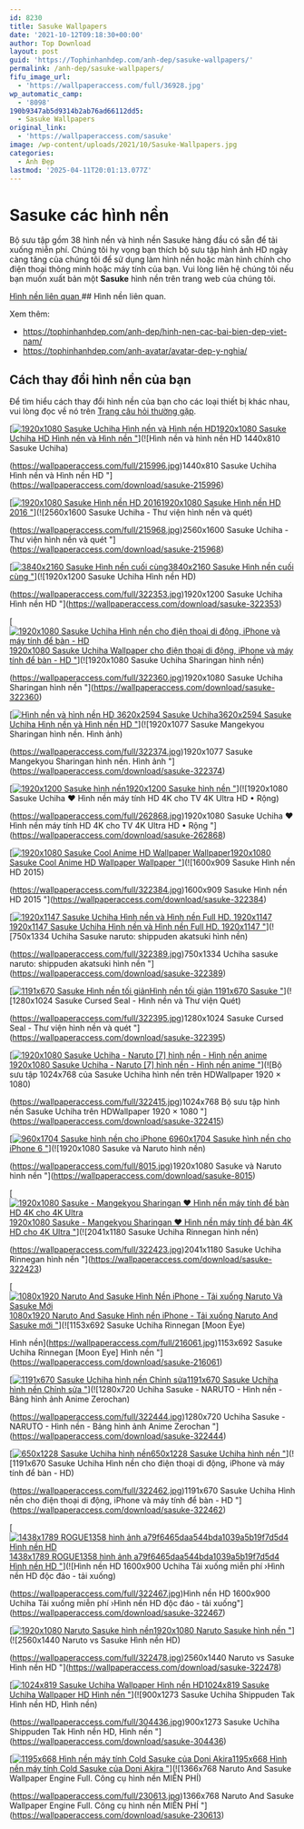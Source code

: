 ```yaml
---
id: 8230
title: Sasuke Wallpapers
date: '2021-10-12T09:18:30+00:00'
author: Top Download
layout: post
guid: 'https://Tophinhanhdep.com/anh-dep/sasuke-wallpapers/'
permalink: /anh-dep/sasuke-wallpapers/
fifu_image_url:
  - 'https://wallpaperaccess.com/full/36928.jpg'
wp_automatic_camp:
  - '8098'
190b9347ab5d9314b2ab76ad66112dd5:
  - Sasuke Wallpapers
original_link:
  - 'https://wallpaperaccess.com/sasuke'
image: /wp-content/uploads/2021/10/Sasuke-Wallpapers.jpg
categories:
  - Ảnh Đẹp
lastmod: '2025-04-11T20:01:13.077Z'
---
```

# Sasuke các hình nền

Bộ sưu tập gồm 38 hình nền và hình nền Sasuke hàng đầu có sẵn để tải xuống miễn phí. Chúng tôi hy vọng bạn thích bộ sưu tập hình ảnh HD ngày càng tăng của chúng tôi để sử dụng làm hình nền hoặc màn hình chính cho điện thoại thông minh hoặc máy tính của bạn. Vui lòng liên hệ chúng tôi nếu bạn muốn xuất bản một **Sasuke** hình nền trên trang web của chúng tôi.

[Hình nền liên quan ](#related) ## Hình nền liên quan.

   
 Xem thêm:

   
- <https://tophinhanhdep.com/anh-dep/hinh-nen-cac-bai-bien-dep-viet-nam/>
- <https://tophinhanhdep.com/anh-avatar/avatar-dep-y-nghia/>

 ## Cách thay đổi hình nền của bạn

Để tìm hiểu cách thay đổi hình nền của bạn cho các loại thiết bị khác nhau, vui lòng đọc về nó trên [Trang câu hỏi thường gặp](https://tophinhanhdep.com/faq/).

  
[[![1920x1080 Sasuke Uchiha Hình nền và Hình nền HD](https://wallpaperaccess.com/full/36928.jpg)1920x1080 Sasuke Uchiha HD Hình nền và Hình nền "](https://wallpaperaccess.com/download/sasuke-36928)](![Hình nền và hình nền HD 1440x810 Sasuke Uchiha)

(https://wallpaperaccess.com/full/215996.jpg)1440x810 Sasuke Uchiha Hình nền và Hình nền HD "](https://wallpaperaccess.com/download/sasuke-215996)

[[![1920x1080 Sasuke Hình nền HD 2016](https://wallpaperaccess.com/full/322344.jpg)1920x1080 Sasuke Hình nền HD 2016 "](https://wallpaperaccess.com/download/sasuke-322344)](![2560x1600 Sasuke Uchiha - Thư viện hình nền và quét)

(https://wallpaperaccess.com/full/215968.jpg)2560x1600 Sasuke Uchiha - Thư viện hình nền và quét "](https://wallpaperaccess.com/download/sasuke-215968)

[[![3840x2160 Sasuke Hình nền cuối cùng](https://wallpaperaccess.com/full/322348.jpg)3840x2160 Sasuke Hình nền cuối cùng "](https://wallpaperaccess.com/download/sasuke-322348)](![1920x1200 Sasuke Uchiha Hình nền HD)

(https://wallpaperaccess.com/full/322353.jpg)1920x1200 Sasuke Uchiha Hình nền HD "](https://wallpaperaccess.com/download/sasuke-322353)

[[![1920x1080 Sasuke Uchiha Hình nền cho điện thoại di động, iPhone và máy tính để bàn - HD](https://wallpaperaccess.com/full/216107.png)1920x1080 Sasuke Uchiha Wallpaper cho điện thoại di động, iPhone và máy tính để bàn - HD "](https://wallpaperaccess.com/download/sasuke-216107)](![1920x1080 Sasuke Uchiha Sharingan hình nền)

(https://wallpaperaccess.com/full/322360.jpg)1920x1080 Sasuke Uchiha Sharingan hình nền "](https://wallpaperaccess.com/download/sasuke-322360)

[[![Hình nền và hình nền HD 3620x2594 Sasuke Uchiha](https://wallpaperaccess.com/full/8010.png)3620x2594 Sasuke Uchiha Hình nền và Hình nền HD "](https://wallpaperaccess.com/download/sasuke-8010)](![1920x1077 Sasuke Mangekyou Sharingan hình nền.  Hình ảnh)

(https://wallpaperaccess.com/full/322374.jpg)1920x1077 Sasuke Mangekyou Sharingan hình nền. Hình ảnh "](https://wallpaperaccess.com/download/sasuke-322374)

[[![1920x1200 Sasuke hình nền](https://wallpaperaccess.com/full/322381.jpg)1920x1200 Sasuke hình nền "](https://wallpaperaccess.com/download/sasuke-322381)](![1920x1080 Sasuke Uchiha ❤ Hình nền máy tính HD 4K cho TV 4K Ultra HD • Rộng)

(https://wallpaperaccess.com/full/262868.jpg)1920x1080 Sasuke Uchiha ❤ Hình nền máy tính HD 4K cho TV 4K Ultra HD • Rộng "](https://wallpaperaccess.com/download/sasuke-262868)

 [[![1920x1080 Sasuke Cool Anime HD Wallpaper Wallpaper](https://wallpaperaccess.com/full/30644.jpg)1920x1080 Sasuke Cool Anime HD Wallpaper Wallpaper "](https://wallpaperaccess.com/download/sasuke-30644)](![1600x909 Sasuke Hình nền HD 2015)

(https://wallpaperaccess.com/full/322384.jpg)1600x909 Sasuke Hình nền HD 2015 "](https://wallpaperaccess.com/download/sasuke-322384)

[[![1920x1147 Sasuke Uchiha Hình nền và Hình nền Full HD.  1920x1147](https://wallpaperaccess.com/full/215923.png)1920x1147 Sasuke Uchiha Hình nền và Hình nền Full HD. 1920x1147 "](https://wallpaperaccess.com/download/sasuke-215923)](![750x1334 Uchiha Sasuke naruto: shippuden akatsuki hình nền)

(https://wallpaperaccess.com/full/322389.jpg)750x1334 Uchiha sasuke naruto: shippuden akatsuki hình nền "](https://wallpaperaccess.com/download/sasuke-322389)

[[![1191x670 Sasuke Hình nền tối giản](https://wallpaperaccess.com/full/322391.jpg)Hình nền tối giản 1191x670 Sasuke "](https://wallpaperaccess.com/download/sasuke-322391)](![1280x1024 Sasuke Cursed Seal - Hình nền và Thư viện Quét)

(https://wallpaperaccess.com/full/322395.jpg)1280x1024 Sasuke Cursed Seal - Thư viện hình nền và quét "](https://wallpaperaccess.com/download/sasuke-322395)

[[![1920x1080 Sasuke Uchiha - Naruto [7] hình nền - Hình nền anime](https://wallpaperaccess.com/full/322409.jpg)1920x1080 Sasuke Uchiha - Naruto \[7\] hình nền - Hình nền anime "](https://wallpaperaccess.com/download/sasuke-322409)](![Bộ sưu tập 1024x768 của Sasuke Uchiha hình nền trên HDWallpaper 1920 × 1080)

(https://wallpaperaccess.com/full/322415.jpg)1024x768 Bộ sưu tập hình nền Sasuke Uchiha trên HDWallpaper 1920 × 1080 "](https://wallpaperaccess.com/download/sasuke-322415)

[[![960x1704 Sasuke hình nền cho iPhone 6](https://wallpaperaccess.com/full/322417.jpg)960x1704 Sasuke hình nền cho iPhone 6 "](https://wallpaperaccess.com/download/sasuke-322417)](![1920x1080 Sasuke và Naruto hình nền)

(https://wallpaperaccess.com/full/8015.jpg)1920x1080 Sasuke và Naruto hình nền "](https://wallpaperaccess.com/download/sasuke-8015)

[[![1920x1080 Sasuke - Mangekyou Sharingan ❤ Hình nền máy tính để bàn HD 4K cho 4K Ultra](https://wallpaperaccess.com/full/322419.jpg)1920x1080 Sasuke - Mangekyou Sharingan ❤ Hình nền máy tính để bàn 4K HD cho 4K Ultra "](https://wallpaperaccess.com/download/sasuke-322419)](![2041x1180 Sasuke Uchiha Rinnegan hình nền)

(https://wallpaperaccess.com/full/322423.jpg)2041x1180 Sasuke Uchiha Rinnegan hình nền "](https://wallpaperaccess.com/download/sasuke-322423)

[[![1080x1920 Naruto And Sasuke Hình Nền iPhone - Tải xuống Naruto Và Sasuke Mới](https://wallpaperaccess.com/full/322438.jpg)1080x1920 Naruto And Sasuke Hình nền iPhone - Tải xuống Naruto And Sasuke mới "](https://wallpaperaccess.com/download/sasuke-322438)](![1153x692 Sasuke Uchiha Rinnegan [Moon Eye)

 Hình nền](https://wallpaperaccess.com/full/216061.jpg)1153x692 Sasuke Uchiha Rinnegan \[Moon Eye\] Hình nền "](https://wallpaperaccess.com/download/sasuke-216061)

[[![1191x670 Sasuke Uchiha hình nền Chỉnh sửa](https://wallpaperaccess.com/full/322440.jpg)1191x670 Sasuke Uchiha hình nền Chỉnh sửa "](https://wallpaperaccess.com/download/sasuke-322440)](![1280x720 Uchiha Sasuke - NARUTO - Hình nền - Bảng hình ảnh Anime Zerochan)

(https://wallpaperaccess.com/full/322444.jpg)1280x720 Uchiha Sasuke - NARUTO - Hình nền - Bảng hình ảnh Anime Zerochan "](https://wallpaperaccess.com/download/sasuke-322444)

[[![650x1228 Sasuke Uchiha hình nền](https://wallpaperaccess.com/full/322461.jpg)650x1228 Sasuke Uchiha hình nền "](https://wallpaperaccess.com/download/sasuke-322461)](![1191x670 Sasuke Uchiha Hình nền cho điện thoại di động, iPhone và máy tính để bàn - HD)

(https://wallpaperaccess.com/full/322462.jpg)1191x670 Sasuke Uchiha Hình nền cho điện thoại di động, iPhone và máy tính để bàn - HD "](https://wallpaperaccess.com/download/sasuke-322462)

[[![1438x1789 ROGUE1358 hình ảnh a79f6465daa544bda1039a5b19f7d5d4 Hình nền HD](https://wallpaperaccess.com/full/215934.jpg)1438x1789 ROGUE1358 hình ảnh a79f6465daa544bda1039a5b19f7d5d4 Hình nền HD "](https://wallpaperaccess.com/download/sasuke-215934)](![Hình nền HD 1600x900 Uchiha Tải xuống miễn phí ›Hình nền HD độc đáo - tải xuống)

(https://wallpaperaccess.com/full/322467.jpg)Hình nền HD 1600x900 Uchiha Tải xuống miễn phí ›Hình nền HD độc đáo - tải xuống"](https://wallpaperaccess.com/download/sasuke-322467)

[[![1920x1080 Naruto Sasuke hình nền](https://wallpaperaccess.com/full/322475.jpg)1920x1080 Naruto Sasuke hình nền "](https://wallpaperaccess.com/download/sasuke-322475)](![2560x1440 Naruto vs Sasuke Hình nền HD)

(https://wallpaperaccess.com/full/322478.jpg)2560x1440 Naruto vs Sasuke Hình nền HD "](https://wallpaperaccess.com/download/sasuke-322478)

[[![1024x819 Sasuke Uchiha Wallpaper Hình nền HD](https://wallpaperaccess.com/full/322486.gif)1024x819 Sasuke Uchiha Wallpaper HD Hình nền "](https://wallpaperaccess.com/download/sasuke-322486)](![900x1273 Sasuke Uchiha Shippuden Tak Hình nền HD, Hình nền)

(https://wallpaperaccess.com/full/304436.jpg)900x1273 Sasuke Uchiha Shippuden Tak Hình nền HD, Hình nền "](https://wallpaperaccess.com/download/sasuke-304436)

[[![1195x668 Hình nền máy tính Cold Sasuke của Doni Akira](https://wallpaperaccess.com/full/322488.jpg)1195x668 Hình nền máy tính Cold Sasuke của Doni Akira "](https://wallpaperaccess.com/download/sasuke-322488)](![1366x768 Naruto And Sasuke Wallpaper Engine Full.  Công cụ hình nền MIỄN PHÍ)

(https://wallpaperaccess.com/full/230613.jpg)1366x768 Naruto And Sasuke Wallpaper Engine Full. Công cụ hình nền MIỄN PHÍ "](https://wallpaperaccess.com/download/sasuke-230613)

